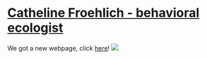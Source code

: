 # [Catheline Froehlich - behavioral ecologist](https://cathelinefroehlich.github.io/)
We got a new webpage, click [here](https://cathelinefroehlich.github.io/)!
<a href = "https://cathelinefroehlich.github.io/"> 
![](IntroPageSlide.jpg)
</a>

